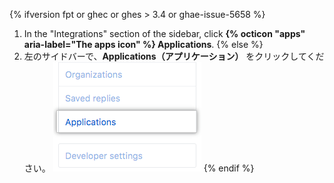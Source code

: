 {% ifversion fpt or ghec or ghes > 3.4 or ghae-issue-5658 %}
1. In the "Integrations" section of the sidebar, click **{% octicon "apps" aria-label="The apps icon" %} Applications**.
{% else %}
1. 左のサイドバーで、**Applications（アプリケーション）** をクリックしてください。 ![アプリケーションタブ](/assets/images/help/settings/settings-applications.png)
{% endif %}
